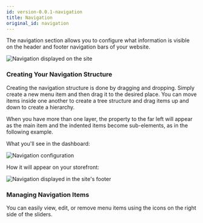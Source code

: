 ```yaml
---
id: version-0.0.1-navigation
title: Navigation
original_id: navigation
---
```


The navigation section allows you to configure what information is visible on the header and footer navigation bars of your website. 

![Navigation displayed on the site](assets/dashboard-config/20.png)


### Creating Your Navigation Structure

Creating the navigation structure is done by dragging and dropping. Simply create a new menu item and then drag it to the desired place. You can move items inside one another to create a tree structure and drag items up and down to create a hierarchy.

When you have more than one layer, the property to the far left will appear as the main item and the indented items become sub-elements, as in the following example.

What you'll see in the dashboard:

![Navigation configuration](assets/dashboard-config/21.png)

How it will appear on your storefront:

![Navigation displayed in the site's footer](assets/dashboard-config/22.png)


### Managing Navigation Items

You can easily view, edit, or remove menu items using the icons on the right side of the sliders. 
